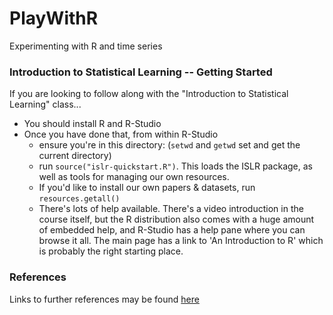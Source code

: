 PlayWithR
=========

Experimenting with R and time series

### Introduction to Statistical Learning -- Getting Started

If you are looking to follow along with the "Introduction to Statistical Learning" class...

* You should install R and R-Studio
* Once you have done that, from within R-Studio
    * ensure you're in this directory: (`setwd` and `getwd` set and get the current directory)
    * run `source("islr-quickstart.R")`. This loads the ISLR package, as well as tools for managing our own resources.
    * If you'd like to install our own papers & datasets, run `resources.getall()`
    * There's lots of help available. There's a video introduction in the course itself, but the R distribution also comes with a huge amount of embedded help, and R-Studio has a help pane where you can browse it all. The main page has a link to 'An Introduction to R' which is probably the right starting place.

### References

Links to further references may be found [here](references/index.md)
